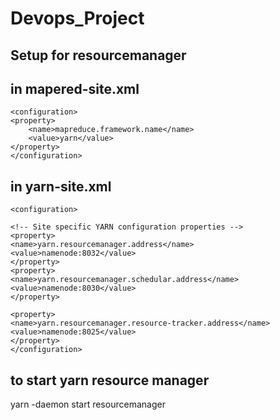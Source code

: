 # Devops_Project


## Setup for resourcemanager
## in mapered-site.xml

```
<configuration>
<property>
	<name>mapreduce.framework.name</name>
	<value>yarn</value>
</property>
</configuration>
```

## in yarn-site.xml

```
<configuration>

<!-- Site specific YARN configuration properties -->
<property>
<name>yarn.resourcemanager.address</name>
<value>namenode:8032</value>
</property>
<property>
<name>yarn.resourcemanager.schedular.address</name>
<value>namenode:8030</value>
</property>

<property>
<name>yarn.resourcemanager.resource-tracker.address</name>
<value>namenode:8025</value>
</property>
</configuration>

```


## to start yarn resource manager

yarn -daemon start resourcemanager

